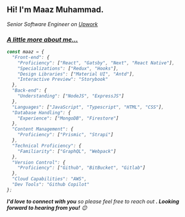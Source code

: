 <h2>Hi! I'm Maaz Muhammad.</h2>
<p><em>Senior Software Engineer on <a href="https://www.upwork.com/freelancers/~0171ac607faa3167b4"> Upwork



### A little more about me...

```javascript
const maaz = {
  "Front-end": {
    "Proficiency": ["React", "Gatsby", "Next", "React Native"],
    "Specializations": ["Redux", "Hooks"],
    "Design Libraries": ["Material UI", "Antd"],
    "Interactive Preview": "Storybook"
  },
  "Back-end": {
    "Understanding": ["NodeJS", "ExpressJS"]
  },
  "Languages": ["JavaScript", "Typescript", "HTML", "CSS"],
  "Database Handling": {
    "Experience": ["MongoDB", "Firestore"]
  },
  "Content Management": {
    "Proficiency": ["Prismic", "Strapi"]
  },
  "Technical Proficiency": {
    "Familiarity": ["GraphQL", "Webpack"]
  },
  "Version Control": {
    "Proficiency": ["Github", "BitBucket", "Gitlab"]
  },
  "Cloud Capabilities": "AWS",
  "Dev Tools": "Github Copilot"
};
```

<em><b>I'd love to connect with you</b> so please feel free to reach out <b>. Looking forward to hearing from you!</b> 😊</em>
